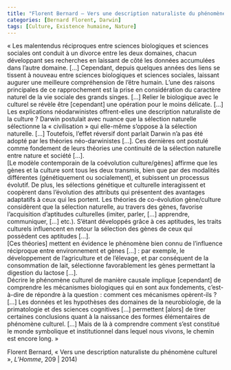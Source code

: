 ```yaml
---
title: "Florent Bernard – Vers une description naturaliste du phénomène culturel"
categories: [Bernard Florent, Darwin]
tags: [Culture, Existence humaine, Nature]
---
```


« Les malentendus réciproques entre sciences biologiques et sciences sociales ont conduit à un divorce entre les deux domaines, chacun développant ses recherches en laissant de côté les données accumulées dans l’autre domaine. […] Cependant, depuis quelques années des liens se tissent à nouveau entre sciences biologiques et sciences sociales, laissant augurer une meilleure compréhension de l’être humain. L’une des raisons principales de ce rapprochement est la prise en considération du caractère naturel de la vie sociale des grands singes. […] Relier le biologique avec le culturel se révèle être [cependant] une opération pour le moins délicate. […]  
Les explications néodarwinistes offrent-elles une description naturaliste de la culture ? Darwin postulait avec nuance que la sélection naturelle sélectionne la « civilisation » qui elle-même s’oppose à la sélection naturelle. […] Toutefois, l’effet réversif dont parlait Darwin n’a pas été adopté par les théories néo-darwinistes […]. Ces dernières ont postulé comme fondement de leurs théories une continuité de la sélection naturelle entre nature et société […].  
[Le modèle contemporain de la coévolution culture/gènes] affirme que les gènes et la culture sont tous les deux transmis, bien que par des modalités différentes (génétiquement ou socialement), et subissent un processus évolutif. De plus, les sélections génétique et culturelle interagissent et coopèrent dans l’évolution des attributs qui présentent des avantages adaptatifs à ceux qui les portent. Les théories de co-évolution gène/culture considèrent que la sélection naturelle, au travers des gènes, favorise l’acquisition d’aptitudes culturelles (imiter, parler, […] apprendre, communiquer, […] etc.). S’étant développés grâce à ces aptitudes, les traits culturels influencent en retour la sélection des gènes de ceux qui possèdent ces aptitudes […].  
[Ces théories] mettent en évidence le phénomène bien connu de l’influence réciproque entre environnement et gènes […] : par exemple, le développement de l’agriculture et de l’élevage, et par conséquent de la consommation de lait, sélectionne favorablement les gènes permettant la digestion du lactose […].  
Décrire le phénomène culturel de manière causale implique [cependant] de comprendre les mécanismes biologiques qui en sont aux fondements, c’est-à-dire de répondre à la question : comment ces mécanismes opèrent-ils ? […] Les données et les hypothèses des domaines de la neurobiologie, de la primatologie et des sciences cognitives […] permettent [alors] de tirer certaines conclusions quant à la naissance des formes élémentaires de phénomène culturel. […] Mais de là à comprendre comment s’est constitué le monde symbolique et institutionnel dans lequel nous vivons, le chemin est encore long. »

Florent Bernard, « Vers une description naturaliste du phénomène culturel », _L’Homme_, 209 | 2014)